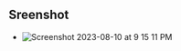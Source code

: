 ## Sreenshot 

- ![Screenshot 2023-08-10 at 9 15 11 PM](https://github.com/sr2498/Final_Individual_Project/assets/134464080/89ea851a-e596-48aa-9e75-546243548a31)



